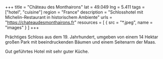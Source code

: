 +++
title = "Château des Monthairons"
lat = 49.049
lng = 5.411
tags = ["hotel", "cuisine"]
region = "France"
description = "Schlosshotel mit Michelin-Restaurant in historischem Ambiente"
urls = "https://chateaudesmonthairons.fr"
resources = [
    { src = "*.jpeg", name = "images" }
]
+++

Prächtiges Schloss aus dem 19. Jahrhundert, umgeben von einem 14 Hektar großen Park mit beeindruckenden Bäumen und einem Seitenarm der Maas. 

Gut geführtes Hotel mit sehr guter Küche.